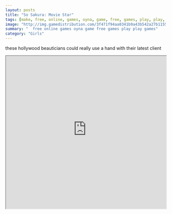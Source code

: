 ```yaml
---
layout: posts
title: "So Sakura: Movie Star"
tags: [make, free, online, games, oyna, game, free, games, play, play, games]
image: "http://img.gamedistribution.com/3f471f94aa0341b9a43b542a27b11551.jpg"
summary: "  free online games oyna game free games play play games"
category: "Girls"
---
```


these hollywood beauticians could really use a hand with their latest client

<iframe width="100%" height="480px;" src="http://flash.gamedistribution.com?game=3f471f94aa0341b9a43b542a27b11551"></iframe>